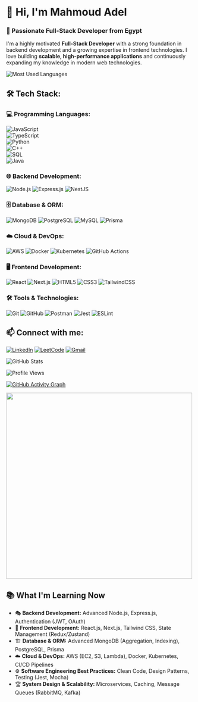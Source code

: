 # 👋 Hi, I'm Mahmoud Adel  
### 🚀 Passionate Full-Stack Developer from Egypt  

I'm a highly motivated **Full-Stack Developer** with a strong foundation in backend development and a growing expertise in frontend technologies. I love building **scalable, high-performance applications** and continuously expanding my knowledge in modern web technologies.  


![Most Used Languages](https://github-readme-stats.vercel.app/api/top-langs/?username=MahmoudAdel810&layout=compact&theme=dark)

## 🛠️ Tech Stack:

### **💻 Programming Languages:**  
![JavaScript](https://img.shields.io/badge/JavaScript-F7DF1E?style=for-the-badge&logo=javascript&logoColor=black)  
![TypeScript](https://img.shields.io/badge/TypeScript-3178C6?style=for-the-badge&logo=typescript&logoColor=white)  
![Python](https://img.shields.io/badge/Python-3776AB?style=for-the-badge&logo=python&logoColor=white)  
![C++](https://img.shields.io/badge/C++-00599C?style=for-the-badge&logo=c%2b%2b&logoColor=white)  
![SQL](https://img.shields.io/badge/SQL-4479A1?style=for-the-badge&logo=postgresql&logoColor=white)  
![Java](https://img.shields.io/badge/Java-007396?style=for-the-badge&logo=java&logoColor=white)  


### **🌐 Backend Development:**
![Node.js](https://img.shields.io/badge/Node.js-339933?style=for-the-badge&logo=node.js&logoColor=white)
![Express.js](https://img.shields.io/badge/Express.js-000000?style=for-the-badge&logo=express&logoColor=white)
![NestJS](https://img.shields.io/badge/NestJS-E0234E?style=for-the-badge&logo=nestjs&logoColor=white)

### **🗄️ Database & ORM:**
![MongoDB](https://img.shields.io/badge/MongoDB-47A248?style=for-the-badge&logo=mongodb&logoColor=white)
![PostgreSQL](https://img.shields.io/badge/PostgreSQL-336791?style=for-the-badge&logo=postgresql&logoColor=white)
![MySQL](https://img.shields.io/badge/MySQL-4479A1?style=for-the-badge&logo=mysql&logoColor=white)
![Prisma](https://img.shields.io/badge/Prisma-2D3748?style=for-the-badge&logo=prisma&logoColor=white)

### **☁️ Cloud & DevOps:**
![AWS](https://img.shields.io/badge/AWS-232F3E?style=for-the-badge&logo=amazonaws&logoColor=white)
![Docker](https://img.shields.io/badge/Docker-2496ED?style=for-the-badge&logo=docker&logoColor=white)
![Kubernetes](https://img.shields.io/badge/Kubernetes-326CE5?style=for-the-badge&logo=kubernetes&logoColor=white)
![GitHub Actions](https://img.shields.io/badge/GitHub_Actions-2088FF?style=for-the-badge&logo=github-actions&logoColor=white)

### **🖥️ Frontend Development:**
![React](https://img.shields.io/badge/React-20232A?style=for-the-badge&logo=react&logoColor=61DAFB)
![Next.js](https://img.shields.io/badge/Next.js-000000?style=for-the-badge&logo=next.js&logoColor=white)
![HTML5](https://img.shields.io/badge/HTML5-E34F26?style=for-the-badge&logo=html5&logoColor=white)
![CSS3](https://img.shields.io/badge/CSS3-1572B6?style=for-the-badge&logo=css3&logoColor=white)
![TailwindCSS](https://img.shields.io/badge/Tailwind_CSS-38B2AC?style=for-the-badge&logo=tailwind-css&logoColor=white)

### **🛠️ Tools & Technologies:**
![Git](https://img.shields.io/badge/Git-F05032?style=for-the-badge&logo=git&logoColor=white)
![GitHub](https://img.shields.io/badge/GitHub-181717?style=for-the-badge&logo=github&logoColor=white)
![Postman](https://img.shields.io/badge/Postman-FF6C37?style=for-the-badge&logo=postman&logoColor=white)
![Jest](https://img.shields.io/badge/Jest-C21325?style=for-the-badge&logo=jest&logoColor=white)
![ESLint](https://img.shields.io/badge/ESLint-4B32C3?style=for-the-badge&logo=eslint&logoColor=white)


## 📫 Connect with me:
[![LinkedIn](https://img.shields.io/badge/LinkedIn-0077B5?style=for-the-badge&logo=linkedin&logoColor=white)](https://linkedin.com/in/mahmoud-adel--)
[![LeetCode](https://img.shields.io/badge/LeetCode-FFA116?style=for-the-badge&logo=leetcode&logoColor=black)](https://leetcode.com/[your-profile](https://leetcode.com/u/cyegP0a45F/))
[![Gmail](https://img.shields.io/badge/Gmail-D14836?style=for-the-badge&logo=gmail&logoColor=white)](mailto:ma.adel.810@gmail.com)


![GitHub Stats](https://github-readme-stats.vercel.app/api?username=MahmoudAdel810&show_icons=true&theme=dark)



![Profile Views](https://komarev.com/ghpvc/?username=MahmoudAdel810&color=blue)


[![GitHub Activity Graph](https://github-readme-activity-graph.vercel.app/graph?username=MahmoudAdel810&theme=react-dark)](https://github.com/MahmoudAdel810)





<img src="https://media.giphy.com/media/qgQUggAC3Pfv687qPC/giphy.gif" width="500">

## 📚 What I'm Learning Now  
- 🎭 **Backend Development:** Advanced Node.js, Express.js, Authentication (JWT, OAuth)  
- 🎨 **Frontend Development:** React.js, Next.js, Tailwind CSS, State Management (Redux/Zustand)  
- 🏗️ **Database & ORM:** Advanced MongoDB (Aggregation, Indexing), PostgreSQL, Prisma  
- ☁️ **Cloud & DevOps:** AWS (EC2, S3, Lambda), Docker, Kubernetes, CI/CD Pipelines  
- ⚙️ **Software Engineering Best Practices:** Clean Code, Design Patterns, Testing (Jest, Mocha)  
- 🏆 **System Design & Scalability:** Microservices, Caching, Message Queues (RabbitMQ, Kafka)  
 
